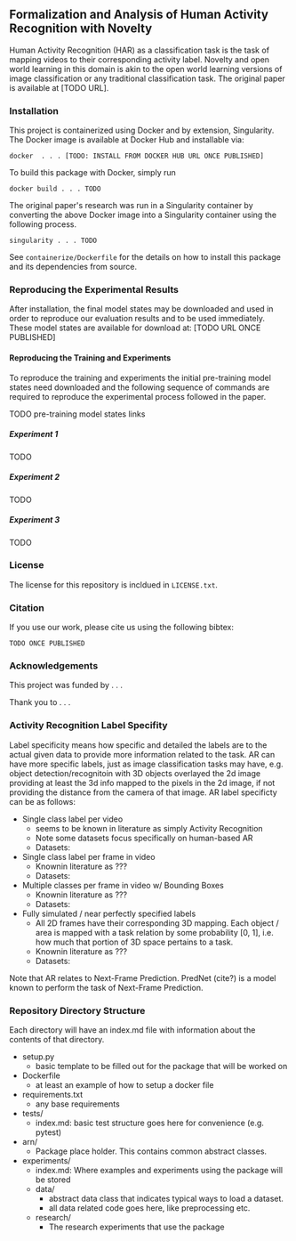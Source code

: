 ## Formalization and Analysis of Human Activity Recognition with Novelty

Human Activity Recognition (HAR) as a classification task is the task of mapping videos to their corresponding activity label.
Novelty and open world learning in this domain is akin to the open world learning versions of image classification or any traditional classification task.
The original paper is available at [TODO URL].

### Installation

This project is containerized using Docker and by extension, Singularity.
The Docker image is available at Docker Hub and installable via:
```
docker  . . . [TODO: INSTALL FROM DOCKER HUB URL ONCE PUBLISHED]
```

To build this package with Docker, simply run
```
docker build . . . TODO
```

The original paper's research was run in a Singularity container by converting the above Docker image into a Singularity container using the following process.
```
singularity . . . TODO
```

See `containerize/Dockerfile` for the details on how to install this package and its dependencies from source.

### Reproducing the Experimental Results

After installation, the final model states may be downloaded and used in order to reproduce our evaluation results and to be used immediately.
These model states are available for download at: [TODO URL ONCE PUBLISHED]

#### Reproducing the Training and Experiments

To reproduce the training and experiments the initial pre-training model states need downloaded and the following sequence of commands are required to reproduce the experimental process followed in the paper.

TODO pre-training model states links

##### Experiment 1

TODO

##### Experiment 2

TODO

##### Experiment 3

TODO


### License

The license for this repository is incldued in `LICENSE.txt`.

### Citation

If you use our work, please cite us using the following bibtex:
```
TODO ONCE PUBLISHED
```


### Acknowledgements

This project was funded by . . .

Thank you to . . .


### Activity Recognition Label Specifity

Label specificity means how specific and detailed the labels are to the actual given data to provide more information related to the task.
AR can have more specific labels, just as image classification tasks may have, e.g. object detection/recognitoin with 3D objects overlayed the 2d image providing at least the 3d info mapped to the pixels in the 2d image, if not providing the distance from the camera of that image.
AR label specificty can be as follows:

- Single class label per video
    - seems to be known in literature as simply Activity Recognition
    - Note some datasets focus specifically on human-based AR
    - Datasets:
- Single class label per frame in video
    - Knownin literature as ???
    - Datasets:
- Multiple classes per frame in video w/ Bounding Boxes
    - Knownin literature as ???
    - Datasets:
- Fully simulated / near perfectly specified labels
    - All 2D frames have their corresponding 3D mapping.
        Each object / area is mapped with a task relation by some probability [0, 1], i.e. how much that portion of 3D space pertains to a task.
    - Knownin literature as ???
    - Datasets:

Note that AR relates to Next-Frame Prediction.
PredNet (cite?) is a model known to perform the task of Next-Frame Prediction.

### Repository Directory Structure

Each directory will have an index.md file with information about the contents of that directory.

+ setup.py
    - basic template to be filled out for the package that will be worked on
+ Dockerfile
    - at least an example of how to setup a docker file
+ requirements.txt
    - any base requirements
+ tests/
    - index.md: basic test structure goes here for convenience (e.g. pytest)
+ arn/
    - Package place holder. This contains common abstract classes.
+ experiments/
    - index.md: Where examples and experiments using the package will be stored
    - data/
        + abstract data class that indicates typical ways to load a dataset.
        + all data related code goes here, like preprocessing etc.
    - research/
        + The research experiments that use the package
